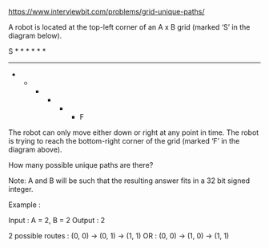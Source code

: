 https://www.interviewbit.com/problems/grid-unique-paths/



A robot is located at the top-left corner of an A x B grid (marked ‘S’ in the diagram below).

S * * * * * *
* * * * * * *
* * * * * * F

The robot can only move either down or right at any point in time. The robot is trying to reach the bottom-right corner of the grid (marked ‘F’ in the diagram above).

How many possible unique paths are there?

Note: A and B will be such that the resulting answer fits in a 32 bit signed integer.

Example :

Input : A = 2, B = 2
Output : 2

2 possible routes : (0, 0) -> (0, 1) -> (1, 1) 
              OR  : (0, 0) -> (1, 0) -> (1, 1)


